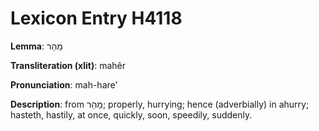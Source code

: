 # Lexicon Entry H4118

**Lemma**: מַהֵר

**Transliteration (xlit)**: mahêr

**Pronunciation**: mah-hare'

**Description**:
from מָהַר; properly, hurrying; hence (adverbially) in ahurry; hasteth, hastily, at once, quickly, soon, speedily, suddenly.
